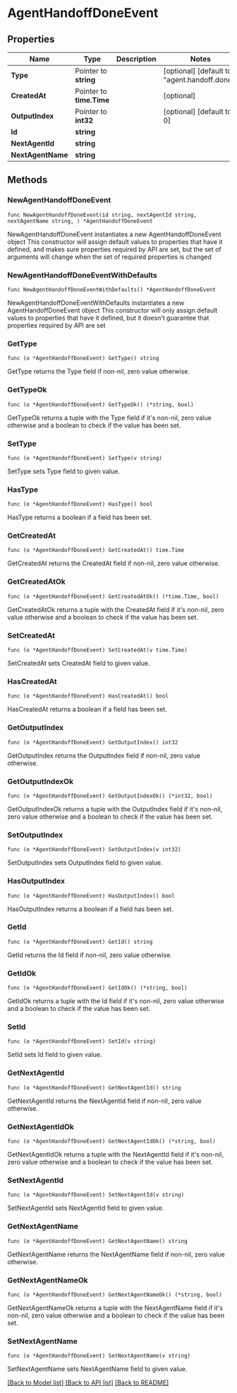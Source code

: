 # AgentHandoffDoneEvent

## Properties

Name | Type | Description | Notes
------------ | ------------- | ------------- | -------------
**Type** | Pointer to **string** |  | [optional] [default to "agent.handoff.done"]
**CreatedAt** | Pointer to **time.Time** |  | [optional] 
**OutputIndex** | Pointer to **int32** |  | [optional] [default to 0]
**Id** | **string** |  | 
**NextAgentId** | **string** |  | 
**NextAgentName** | **string** |  | 

## Methods

### NewAgentHandoffDoneEvent

`func NewAgentHandoffDoneEvent(id string, nextAgentId string, nextAgentName string, ) *AgentHandoffDoneEvent`

NewAgentHandoffDoneEvent instantiates a new AgentHandoffDoneEvent object
This constructor will assign default values to properties that have it defined,
and makes sure properties required by API are set, but the set of arguments
will change when the set of required properties is changed

### NewAgentHandoffDoneEventWithDefaults

`func NewAgentHandoffDoneEventWithDefaults() *AgentHandoffDoneEvent`

NewAgentHandoffDoneEventWithDefaults instantiates a new AgentHandoffDoneEvent object
This constructor will only assign default values to properties that have it defined,
but it doesn't guarantee that properties required by API are set

### GetType

`func (o *AgentHandoffDoneEvent) GetType() string`

GetType returns the Type field if non-nil, zero value otherwise.

### GetTypeOk

`func (o *AgentHandoffDoneEvent) GetTypeOk() (*string, bool)`

GetTypeOk returns a tuple with the Type field if it's non-nil, zero value otherwise
and a boolean to check if the value has been set.

### SetType

`func (o *AgentHandoffDoneEvent) SetType(v string)`

SetType sets Type field to given value.

### HasType

`func (o *AgentHandoffDoneEvent) HasType() bool`

HasType returns a boolean if a field has been set.

### GetCreatedAt

`func (o *AgentHandoffDoneEvent) GetCreatedAt() time.Time`

GetCreatedAt returns the CreatedAt field if non-nil, zero value otherwise.

### GetCreatedAtOk

`func (o *AgentHandoffDoneEvent) GetCreatedAtOk() (*time.Time, bool)`

GetCreatedAtOk returns a tuple with the CreatedAt field if it's non-nil, zero value otherwise
and a boolean to check if the value has been set.

### SetCreatedAt

`func (o *AgentHandoffDoneEvent) SetCreatedAt(v time.Time)`

SetCreatedAt sets CreatedAt field to given value.

### HasCreatedAt

`func (o *AgentHandoffDoneEvent) HasCreatedAt() bool`

HasCreatedAt returns a boolean if a field has been set.

### GetOutputIndex

`func (o *AgentHandoffDoneEvent) GetOutputIndex() int32`

GetOutputIndex returns the OutputIndex field if non-nil, zero value otherwise.

### GetOutputIndexOk

`func (o *AgentHandoffDoneEvent) GetOutputIndexOk() (*int32, bool)`

GetOutputIndexOk returns a tuple with the OutputIndex field if it's non-nil, zero value otherwise
and a boolean to check if the value has been set.

### SetOutputIndex

`func (o *AgentHandoffDoneEvent) SetOutputIndex(v int32)`

SetOutputIndex sets OutputIndex field to given value.

### HasOutputIndex

`func (o *AgentHandoffDoneEvent) HasOutputIndex() bool`

HasOutputIndex returns a boolean if a field has been set.

### GetId

`func (o *AgentHandoffDoneEvent) GetId() string`

GetId returns the Id field if non-nil, zero value otherwise.

### GetIdOk

`func (o *AgentHandoffDoneEvent) GetIdOk() (*string, bool)`

GetIdOk returns a tuple with the Id field if it's non-nil, zero value otherwise
and a boolean to check if the value has been set.

### SetId

`func (o *AgentHandoffDoneEvent) SetId(v string)`

SetId sets Id field to given value.


### GetNextAgentId

`func (o *AgentHandoffDoneEvent) GetNextAgentId() string`

GetNextAgentId returns the NextAgentId field if non-nil, zero value otherwise.

### GetNextAgentIdOk

`func (o *AgentHandoffDoneEvent) GetNextAgentIdOk() (*string, bool)`

GetNextAgentIdOk returns a tuple with the NextAgentId field if it's non-nil, zero value otherwise
and a boolean to check if the value has been set.

### SetNextAgentId

`func (o *AgentHandoffDoneEvent) SetNextAgentId(v string)`

SetNextAgentId sets NextAgentId field to given value.


### GetNextAgentName

`func (o *AgentHandoffDoneEvent) GetNextAgentName() string`

GetNextAgentName returns the NextAgentName field if non-nil, zero value otherwise.

### GetNextAgentNameOk

`func (o *AgentHandoffDoneEvent) GetNextAgentNameOk() (*string, bool)`

GetNextAgentNameOk returns a tuple with the NextAgentName field if it's non-nil, zero value otherwise
and a boolean to check if the value has been set.

### SetNextAgentName

`func (o *AgentHandoffDoneEvent) SetNextAgentName(v string)`

SetNextAgentName sets NextAgentName field to given value.



[[Back to Model list]](../README.md#documentation-for-models) [[Back to API list]](../README.md#documentation-for-api-endpoints) [[Back to README]](../README.md)


